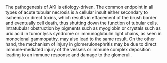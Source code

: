 The pathogenesis of AKI is etiology-driven. The common endpoint in all types of acute tubular necrosis is a cellular insult either secondary to ischemia or direct toxins, which results in effacement of the brush border and eventually cell death, thus shutting down the function of tubular cells. Intratubular obstruction by pigments such as myoglobin or crystals such as uric acid in tumor lysis syndrome or immunoglobulin light chains, as seen in monoclonal gammopathy, may also lead to the same result. On the other hand, the mechanism of injury in glomerulonephritis may be due to direct immune-mediated injury of the vessels or immune complex deposition leading to an immune response and damage to the glomeruli.